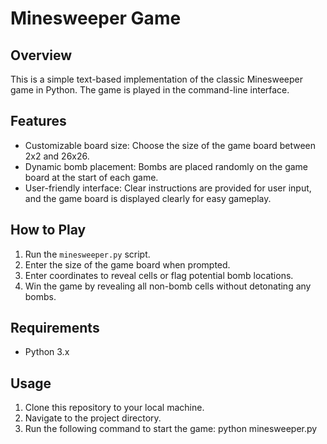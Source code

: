 # Minesweeper Game

## Overview
This is a simple text-based implementation of the classic Minesweeper game in Python. The game is played in the command-line interface.

## Features
- Customizable board size: Choose the size of the game board between 2x2 and 26x26.
- Dynamic bomb placement: Bombs are placed randomly on the game board at the start of each game.
- User-friendly interface: Clear instructions are provided for user input, and the game board is displayed clearly for easy gameplay.

## How to Play
1. Run the `minesweeper.py` script.
2. Enter the size of the game board when prompted.
3. Enter coordinates to reveal cells or flag potential bomb locations.
4. Win the game by revealing all non-bomb cells without detonating any bombs.

## Requirements
- Python 3.x

## Usage
1. Clone this repository to your local machine.
2. Navigate to the project directory.
3. Run the following command to start the game: python minesweeper.py